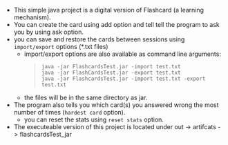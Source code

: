 * This simple java project is a digital version of Flashcard (a learning mechanism).
* You can create the card using add option and tell tell the program to ask you by using ask option.
* you can save and restore the cards between sessions using `import/export` options (*.txt files)  
    * import/export options are also available as command line arguments:  
        > `java -jar FlashcardsTest.jar -import test.txt`  
          `java -jar FlashCardsTest.jar -export test.txt`  
          `java -jar FlashcardsTest.jar -import test.txt -export test.txt`
    * the files will be in the same directory as jar.
* The program also tells you which card(s) you answered wrong the most number of times (`hardest card` option).  
    * you can reset the stats using `reset stats` option.
* The executeable version of this project is located under out -> artifcats -> flashcardsTest_jar
